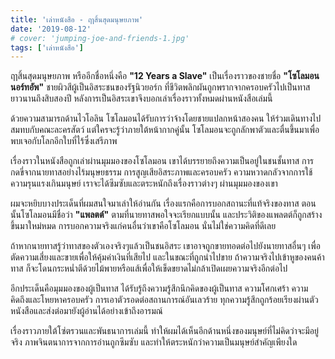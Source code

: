 ```yaml
---
title: 'เล่าหนังสือ - ฤาสิ้นสุดมนุษยภาพ'
date: '2019-08-12'
# cover: 'jumping-joe-and-friends-1.jpg'
tags: ['เล่าหนังสือ']
---
```


ฤาสิ้นสุดมนุษยภาพ หรืออีกชื่อหนึ่งคือ **"12 Years a Slave"** เป็นเรื่องราวของชายชื่อ **"โซโลมอน นอร์ทอัพ"** ชายผิวสีผู้เป็นอิสระชนของรัฐนิวยอร์ก ที่ชีวิตพลิกผันถูกพรากจากครอบครัวไปเป็นทาสยาวนานถึงสิบสองปี หลังการเป็นอิสระเขาจึงบอกเล่าเรื่องราวทั้งหมดผ่านหนังสือเล่มนี้

ด้วยความสามารถด้านไวโอลิน โซโลมอนได้รับการว่าจ้างโดยชายแปลกหน้าสองคน ให้ร่วมเดินทางไปสมทบกับคณะละครสัตว์ แต่ใครจะรู้ว่าภายใต้หน้ากากคู่นั้น โซโลมอนจะถูกลักพาตัวและตื่นขึ้นมาเพื่อพบเจอกับโลกอีกใบที่ไร้ซึ่งเสรีภาพ

เรื่องราวในหนังสือถูกเล่าผ่านมุมมองของโซโลมอน เขาได้บรรยายถึงความเป็นอยู่ในชนชั้นทาส การกดขี่จากนายทาสอย่างไร้มนุษยธรรม การสูญเสียอิสระภาพและครอบครัว ความหวาดกลัวจากการใช้ความรุนแรงเกินมนุษย์ เราจะได้ซึมซับและตระหนักถึงเรื่องราวต่างๆ ผ่านมุมมองของเขา

ผมจะหยิบบางประเด็นที่ผมสนใจมาเล่าให้อ่านกัน เรื่องแรกคือการบอกสถานะที่แท้จริงของทาส ตอนนั้นโซโลมอนมีชื่อว่า **"แพลตต์"** ตามที่นายทาสพอใจจะเรียกแบบนั้น และประวิติของแพลตต์ก็ถูกสร้างขึ้นมาใหม่หมด การบอกความจริงแก่คนอื่นว่าเขาคือโซโลมอน นั่นไม่ใช่ความคิดที่ดีเลย

ถ้าหากนายทาสรู้ว่าทาสของตัวเองจริงๆแล้วเป็นชนอิสระ เขาอาจถูกขายทอดต่อไปยังนายทาสอื่นๆ เพื่อตัดความเสี่ยงและขายเพื่อให้คุ้มค่าเงินที่เสียไป และในขณะที่ถูกนำไปขาย ถ้าความจริงไปเข้าหูของคนค้าทาส ก็จะโดนกระหน่ำตีด้วยไม้พายหรือแส้เพื่อให้เข็ดขยาดไม่กล้าเปิดเผยความจริงอีกต่อไป

อีกประเด็นคือมุมมองของผู้เป็นทาส ได้รับรู้ถึงความรู้สึกนึกคิดของผู้เป็นทาส ความโศกเศร้า ความคิดถึงและโหยหาครอบครัว การเอาตัวรอดต่อสถานการณ์อันเลวร้าย ทุกความรู้สึกถูกร้อยเรียงผ่านตัวหนังสือและส่งต่อมายังผู้อ่านได้อย่างเข้าถึงอารมณ์

เรื่องราวภายใต้โซ่ตรวนและพันธนาการเล่มนี้ ทำให้ผมได้เห็นอีกด้านหนึ่งของมนุษย์ที่ไม่คิดว่าจะมีอยู่จริง ภาพจินตนาการจากการอ่านถูกซึมซับ และทำให้ตระหนักว่าความเป็นมนุษย์สำคัญเพียงใด
